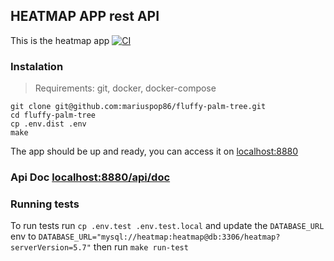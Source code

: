 ## HEATMAP APP rest API
This is the heatmap app [![CI](https://github.com/mariuspop86/fluffy-palm-tree/actions/workflows/main.yml/badge.svg)](https://github.com/mariuspop86/fluffy-palm-tree/actions/workflows/main.yml)
### Instalation
> Requirements: git, docker, docker-compose

```
git clone git@github.com:mariuspop86/fluffy-palm-tree.git
cd fluffy-palm-tree
cp .env.dist .env
make
```
The app should be up and ready, you can access it on [localhost:8880](http://localhost:8880/api/doc)

### Api Doc [localhost:8880/api/doc](http://localhost:8880/api/doc)

### Running tests

To run tests run 
`cp .env.test .env.test.local` and update the `DATABASE_URL` env to 
`DATABASE_URL="mysql://heatmap:heatmap@db:3306/heatmap?serverVersion=5.7"`
then run `make run-test`

